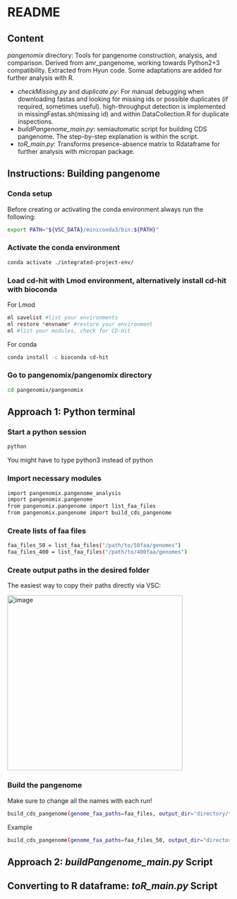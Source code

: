 # README
## Content
*pangenomix* directory: Tools for pangenome construction, analysis, and comparison. Derived from amr_pangenome, working towards Python2+3 compatibility.
Extracted from Hyun code. Some adaptations are added for further analysis with R.
- *checkMissing.py* and *duplicate.py*: For manual debugging when downloading fastas and looking for missing ids or possible duplicates (if required, sometimes useful). high-throughput detection is implemented in missingFastas.sh(missing id) and within DataCollection.R for duplicate inspections.
- *buildPangenome_main.py*: semiautomatic script for building CDS pangenome. The step-by-step explanation is within the script.
- *toR_main.py*: Transforms presence-absence matrix to Rdataframe for further analysis with micropan package.


## Instructions: Building pangenome

### Conda setup

Before creating or activating the conda environment always run the following:

```bash
export PATH="${VSC_DATA}/miniconda3/bin:${PATH}" 
```

### Activate the conda environment

```bash
conda activate ./integrated-project-env/ 
```

### Load cd-hit with Lmod environment, alternatively install cd-hit with bioconda 

For Lmod
 ```bash
ml savelist #list your environments
ml restore *envname* #restore your environment
ml #list your modules, check for CD-Hit
 ```
For conda
```bash
conda install -c bioconda cd-hit
```

### Go to pangenomix/pangenomix directory

```bash
cd pangenomix/pangenomix
```

## Approach 1: Python terminal

### Start a python session

```bash
python
```
You might have to type python3 instead of python

### Import necessary modules

```bash
import pangenomix.pangenome_analysis
import pangenomix.pangenome
from pangenomix.pangenome import list_faa_files
from pangenomix.pangenome import build_cds_pangenome
```

### Create lists of faa files 

```bash
faa_files_50 = list_faa_files("/path/to/50faa/genomes")
faa_files_400 = list_faa_files("/path/to/400faa/genomes")
```
### Create output paths in the desired folder

The easiest way to copy their paths directly via VSC:

<img width="397" alt="image" src="https://github.com/AnnaLew/pangenomix/assets/57362758/72fb102b-bacc-4620-b711-0e7b96fef652">

### Build the pangenome

Make sure to change all the names with each run!

```bash
build_cds_pangenome(genome_faa_paths=faa_files, output_dir="directory/to/cd-hit-output", name="name_of_output")
```

Example

```bash
build_cds_pangenome(genome_faa_paths=faa_files_50, output_dir="directory/to/cd-hit-output/50_bactero_cdhit", name="50bactero")
```
## Approach 2: *buildPangenome_main.py* Script 



## Converting to R dataframe: *toR_main.py* Script




